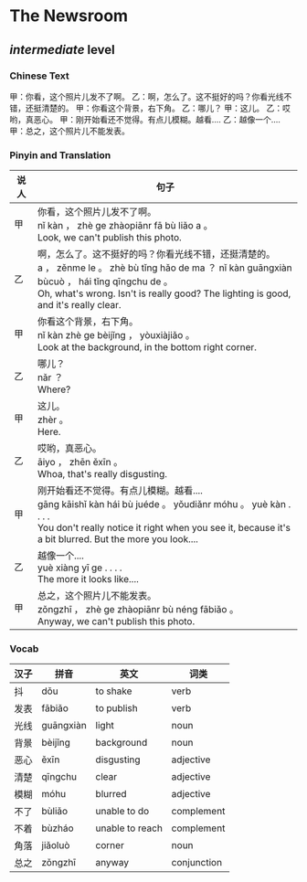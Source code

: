 # The Newsroom
## *intermediate* level

### Chinese Text
甲：你看，这个照片儿发不了啊。
乙：啊，怎么了。这不挺好的吗？你看光线不错，还挺清楚的。
甲：你看这个背景，右下角。
乙：哪儿？
甲：这儿。
乙：哎哟，真恶心。
甲：刚开始看还不觉得。有点儿模糊。越看....
乙：越像一个....
甲：总之，这个照片儿不能发表。

### Pinyin and Translation
|说人|句子|
|----|----|
|甲|你看，这个照片儿发不了啊。<br />nǐ kàn ， zhè ge zhàopiānr fā bù liǎo a 。<br />Look, we can't publish this photo.|
|乙|啊，怎么了。这不挺好的吗？你看光线不错，还挺清楚的。<br />a ， zěnme le 。 zhè bù tǐng hǎo de ma ？ nǐ kàn guāngxiàn bùcuò ， hái tǐng qīngchu de 。<br />Oh, what's wrong. Isn't is really good? The lighting is good, and it's really clear.|
|甲|你看这个背景，右下角。<br />nǐ kàn zhè ge bèijǐng ， yòuxiàjiǎo 。<br />Look at the background, in the bottom right corner.|
|乙|哪儿？<br />nǎr ？<br />Where?|
|甲|这儿。<br />zhèr 。<br />Here.|
|乙|哎哟，真恶心。<br />āiyo ， zhēn ěxīn 。<br />Whoa, that's really disgusting.|
|甲|刚开始看还不觉得。有点儿模糊。越看....<br />gāng kāishǐ kàn hái bù juéde 。 yǒudiǎnr móhu 。 yuè kàn . . . .<br />You don't really notice it right when you see it, because it's a bit blurred. But the more you look....|
|乙|越像一个....<br />yuè xiàng yī ge . . . .<br />The more it looks like....|
|甲|总之，这个照片儿不能发表。<br />zǒngzhī ， zhè ge zhàopiānr bù néng fābiǎo 。<br />Anyway, we can't publish this photo.|
### Vocab
|汉子|拼音|英文|词类|
|----|----|----|----|
|抖|dǒu|to shake|verb|
|发表|fābiǎo|to publish|verb|
|光线|guāngxiàn|light|noun|
|背景|bèijǐng|background|noun|
|恶心|ěxīn|disgusting|adjective|
|清楚|qīngchu|clear|adjective|
|模糊|móhu|blurred|adjective|
|不了|bùliǎo|unable to do|complement|
|不着|bùzháo|unable to reach|complement|
|角落|jiǎoluò|corner|noun|
|总之|zǒngzhī|anyway|conjunction|